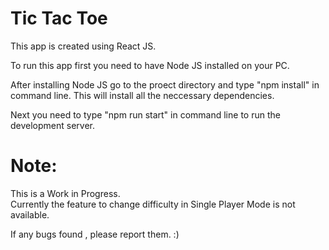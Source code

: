 # Tic Tac Toe

This app is created using React JS.<br/>

To run this app first you need to have Node JS installed on your PC.<br/>

After installing Node JS go to the proect directory and type "npm install" in command line. This will install all the neccessary dependencies. <br/>

Next you need to type "npm run start" in command line to run the development server.<br/>

# Note:
This is a Work in Progress.<br/>
Currently the feature to change difficulty in Single Player Mode is not available.<br/>

If any bugs found , please report them. :)